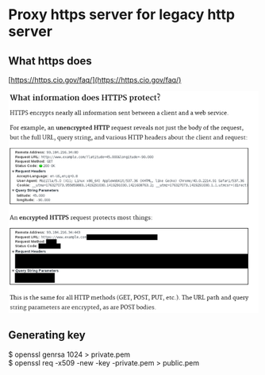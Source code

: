 # Proxy https server for legacy http server

## What https does
[https://https.cio.gov/faq/](https://https.cio.gov/faq/)

![What-https-does](./img/what-https-does.png)

## Generating key

$ openssl genrsa 1024 > private.pem  
$ openssl req -x509 -new -key -private.pem > public.pem